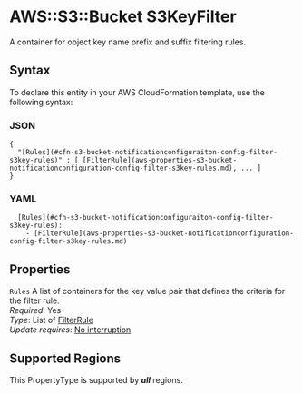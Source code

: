 # AWS::S3::Bucket S3KeyFilter<a name="aws-properties-s3-bucket-notificationconfiguration-config-filter-s3key"></a>

A container for object key name prefix and suffix filtering rules\.

## Syntax<a name="aws-properties-s3-bucket-notificationconfiguration-config-filter-s3key-syntax"></a>

To declare this entity in your AWS CloudFormation template, use the following syntax:

### JSON<a name="aws-properties-s3-bucket-notificationconfiguration-config-filter-s3key-syntax.json"></a>

```
{
  "[Rules](#cfn-s3-bucket-notificationconfiguraiton-config-filter-s3key-rules)" : [ [FilterRule](aws-properties-s3-bucket-notificationconfiguration-config-filter-s3key-rules.md), ... ]
}
```

### YAML<a name="aws-properties-s3-bucket-notificationconfiguration-config-filter-s3key-syntax.yaml"></a>

```
  [Rules](#cfn-s3-bucket-notificationconfiguraiton-config-filter-s3key-rules): 
    - [FilterRule](aws-properties-s3-bucket-notificationconfiguration-config-filter-s3key-rules.md)
```

## Properties<a name="aws-properties-s3-bucket-notificationconfiguration-config-filter-s3key-properties"></a>

`Rules`  <a name="cfn-s3-bucket-notificationconfiguraiton-config-filter-s3key-rules"></a>
A list of containers for the key value pair that defines the criteria for the filter rule\.  
*Required*: Yes  
*Type*: List of [FilterRule](aws-properties-s3-bucket-notificationconfiguration-config-filter-s3key-rules.md)  
*Update requires*: [No interruption](https://docs.aws.amazon.com/AWSCloudFormation/latest/UserGuide/using-cfn-updating-stacks-update-behaviors.html#update-no-interrupt)

## Supported Regions

This PropertyType is supported by ***all*** regions.